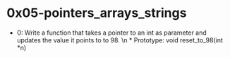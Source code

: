 # 0x05-pointers_arrays_strings
* 0: Write a function that takes a pointer to an int as parameter and updates the value it points to to 98. \n * Prototype: void reset_to_98(int *n)
